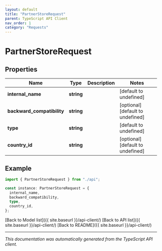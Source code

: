 ```yaml
---
layout: default
title: "PartnerStoreRequest"
parent: TypeScript API Client
nav_order: 1
category: "Requests"
---
```


# PartnerStoreRequest

## Properties

| Name                       | Type       | Description | Notes                             |
| -------------------------- | ---------- | ----------- | --------------------------------- |
| **internal_name**          | **string** |             | [default to undefined]            |
| **backward_compatibility** | **string** |             | [optional] [default to undefined] |
| **type**                   | **string** |             | [default to undefined]            |
| **country_id**             | **string** |             | [optional] [default to undefined] |

## Example

```typescript
import { PartnerStoreRequest } from "./api";

const instance: PartnerStoreRequest = {
  internal_name,
  backward_compatibility,
  type,
  country_id,
};
```

[Back to Model list]({{ site.baseurl }}/api-client/) [Back to API list]({{ site.baseurl }}/api-client/) [Back to README]({{ site.baseurl }}/api-client/)

---

_This documentation was automatically generated from the TypeScript API client._
